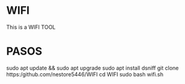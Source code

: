 # WIFI
This is a WIFI TOOL
# PASOS
sudo apt update && sudo apt upgrade
sudo apt install dsniff
git clone https:/github.com/nestore5446/WIFI
cd WIFI
sudo bash wifi.sh
